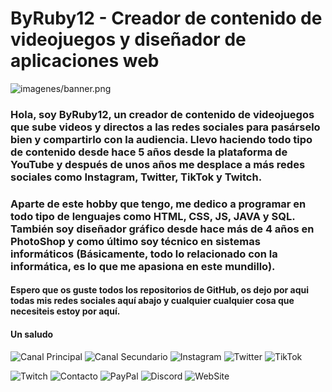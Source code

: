 # ByRuby12 - Creador de contenido de videojuegos y diseñador de aplicaciones web

![imagenes/banner.png]()

### Hola, soy ByRuby12, un creador de contenido de videojuegos que sube videos y directos a las redes sociales para pasárselo bien y compartirlo con la audiencia. Llevo haciendo todo tipo de contenido desde hace 5 años desde la plataforma de YouTube y después de unos años me desplace a más redes sociales como Instagram, Twitter, TikTok y Twitch.

### Aparte de este hobby que tengo, me dedico a programar en todo tipo de lenguajes como HTML, CSS, JS, JAVA y SQL. También soy diseñador gráfico desde hace más de 4 años en PhotoShop y como último soy técnico en sistemas informáticos (Básicamente, todo lo relacionado con la informática, es lo que me apasiona en este mundillo).

#### Espero que os guste todos los repositorios de GitHub, os dejo por aqui todas mis redes sociales aquí abajo y cualquier cualquier cosa que necesiteis estoy por aquí. 
#### Un saludo

![Canal Principal](imagen2.jpg) ![Canal Secundario](imagen3.jpg) ![Instagram](imagen3.jpg) ![Twitter](imagen3.jpg) ![TikTok](imagen3.jpg)

![Twitch](imagen3.jpg) ![Contacto](imagen3.jpg) ![PayPal](imagen3.jpg) ![Discord](imagen3.jpg) ![WebSite](imagen3.jpg)
